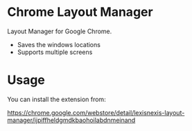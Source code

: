 # Chrome Layout Manager
Layout Manager for Google Chrome. 

- Saves the windows locations
- Supports multiple screens

# Usage

You can install the extension from:

https://chrome.google.com/webstore/detail/lexisnexis-layout-manager/ijpiffheldgmdkbaohoilabdnmeinand
